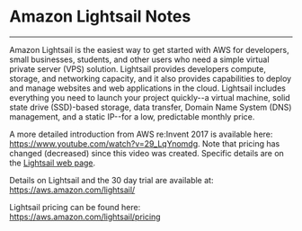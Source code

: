 # Amazon Lightsail Notes

------

Amazon Lightsail is the easiest way to get started with AWS for developers, small businesses, students, and other users who need a simple virtual private server (VPS) solution. Lightsail provides developers compute, storage, and networking capacity, and it also provides capabilities to deploy and manage websites and web applications in the cloud. Lightsail includes everything you need to launch your project quickly--a virtual machine, solid state drive (SSD)-based storage, data transfer, Domain Name System (DNS) management, and a static IP--for a low, predictable monthly price.

A more detailed introduction from AWS re:Invent 2017 is available here: https://www.youtube.com/watch?v=29_LqYnomdg. Note that pricing has changed (decreased) since this video was created. Specific details are on the [Lightsail web page](https://aws.amazon.com/lightsail/).

Details on Lightsail and the 30 day trial are available at: https://aws.amazon.com/lightsail/

Lightsail pricing can be found here: https://aws.amazon.com/lightsail/pricing
